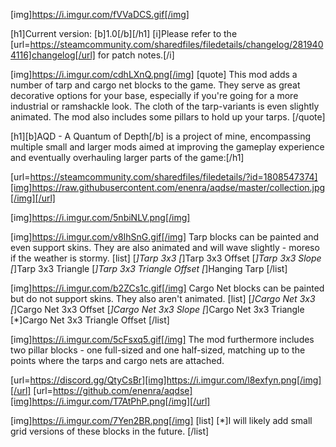 [img]https://i.imgur.com/fVVaDCS.gif[/img]

[h1]Current version: [b]1.0[/b][/h1]
[i]Please refer to the [url=https://steamcommunity.com/sharedfiles/filedetails/changelog/2819404116]changelog[/url] for patch notes.[/i]

[img]https://i.imgur.com/cdhLXnQ.png[/img]
[quote]
This mod adds a number of tarp and cargo net blocks to the game. They serve as great decorative options for your base, especially if you're going for a more industrial or ramshackle look. The cloth of the tarp-variants is even slightly animated. The mod also includes some pillars to hold up your tarps.
[/quote]

[h1][b]AQD - A Quantum of Depth[/b] is a project of mine, encompassing multiple small and larger mods aimed at improving the gameplay experience and eventually overhauling larger parts of the game:[/h1]

[url=https://steamcommunity.com/sharedfiles/filedetails/?id=1808547374][img]https://raw.githubusercontent.com/enenra/aqdse/master/collection.jpg[/img][/url]

[img]https://i.imgur.com/5nbiNLV.png[/img]

[img]https://i.imgur.com/v8IhSnG.gif[/img]
Tarp blocks can be painted and even support skins. They are also animated and will wave slightly - moreso if the weather is stormy.
[list]
[*]Tarp 3x3
[*]Tarp 3x3 Offset
[*]Tarp 3x3 Slope
[*]Tarp 3x3 Triangle
[*]Tarp 3x3 Triangle Offset
[*]Hanging Tarp
[/list]

[img]https://i.imgur.com/b2ZCs1c.gif[/img]
Cargo Net blocks can be painted but do not support skins. They also aren't animated.
[list]
[*]Cargo Net 3x3
[*]Cargo Net 3x3 Offset
[*]Cargo Net 3x3 Slope
[*]Cargo Net 3x3 Triangle
[*]Cargo Net 3x3 Triangle Offset
[/list]

[img]https://i.imgur.com/5cFsxq5.gif[/img]
The mod furthermore includes two pillar blocks - one full-sized and one half-sized, matching up to the points where the tarps and cargo nets are attached.


[url=https://discord.gg/QtyCsBr][img]https://i.imgur.com/l8exfyn.png[/img][/url]
[url=https://github.com/enenra/aqdse][img]https://i.imgur.com/T7AtPhP.png[/img][/url]

[img]https://i.imgur.com/7Yen2BR.png[/img]
[list]
[*]I will likely add small grid versions of these blocks in the future.
[/list]